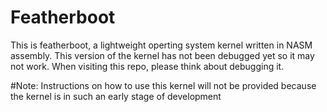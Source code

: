 # Featherboot
This is featherboot, a lightweight operting system kernel written in NASM assembly. This version of the kernel has not been debugged yet so it may not work. When visiting this repo, please think about debugging it.

#Note:
Instructions on how to use this kernel will not be provided because the kernel is in such an early stage of development
